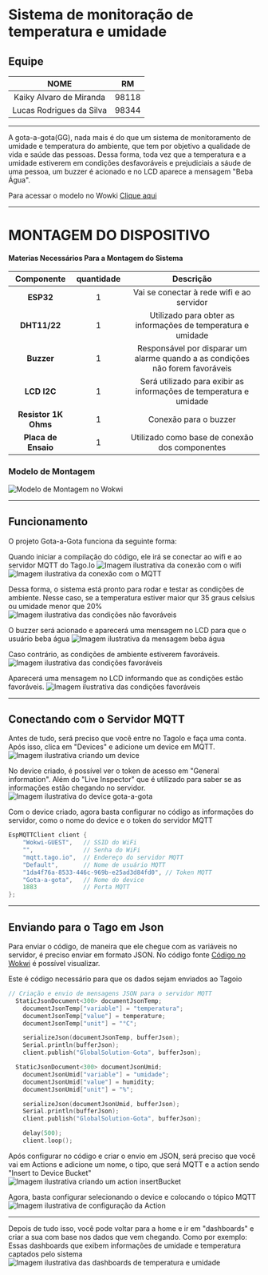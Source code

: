 # Sistema de monitoração de temperatura e umidade

## Equipe

|           NOME           |  RM   |
| :----------------------: | :---: |
| Kaiky Alvaro de Miranda  | 98118 |
| Lucas Rodrigues da Silva | 98344 |

---

A gota-a-gota(GG), nada mais é do que um sistema de monitoramento de umidade e temperatura do ambiente, que tem por objetivo a qualidade de vida e saúde das pessoas. Dessa forma, toda vez que a temperatura e a umidade estiverem em condições desfavoráveis e prejudiciais a sáude de uma pessoa, um buzzer é acionado e no LCD aparece a mensagem "Beba Água".

Para acessar o modelo no Wowki [Clique aqui](https://wokwi.com/projects/381852241971423233)

---

# MONTAGEM DO DISPOSITIVO

#### Materias Necessários Para a Montagem do Sistema

|      Componente      | quantidade |                                   Descrição                                   |
| :------------------: | :--------: | :---------------------------------------------------------------------------: |
|      **ESP32**       |     1      |                   Vai se conectar à rede wifi e ao servidor                   |
|     **DHT11/22**     |     1      |         Utilizado para obter as informações de temperatura e umidade          |
|      **Buzzer**      |     1      | Responsável por disparar um alarme quando a as condições não forem favoráveis |
|     **LCD I2C**      |     1      |      Será utilizado para exibir as informações de temperatura e umidade       |
| **Resistor 1K Ohms** |     1      |                             Conexão para o buzzer                             |
| **Placa de Ensaio**  |     1      |                Utilizado como base de conexão dos componentes                 |

### Modelo de Montagem

![Modelo de Montagem no Wokwi](./imagens//modelo_montagem_gota_gs.png)

---

## Funcionamento

O projeto Gota-a-Gota funciona da seguinte forma:

Quando iniciar a compilação do código, ele irá se conectar ao wifi e ao servidor MQTT do Tago.Io
![Imagem ilustrativa da conexão com o wifi](./imagens/conectando_gota_gs.png)
![Imagem ilustrativa da conexão com o MQTT](./imagens/conectando_mqtt_gota_gs.png)

Dessa forma, o sistema está pronto para rodar e testar as condições de ambiente.
Nesse caso, se a temperatura estiver maior qur 35 graus celsius ou umidade menor que 20%
![Imagem ilustrativa das condições não favoráveis](./imagens/condicoes_nao_favoraveis_gs.png)

O buzzer será acionado e aparecerá uma mensagem no LCD para que o usuário beba água
![Imagem ilustrativa da mensagem beba água](./imagens/mensagem_beber_agua_gs.png)

Caso contrário, as condições de ambiente estiverem favoráveis.
![Imagem ilustrativa das condições favoráveis](./imagens/condicoes_favoraveis_gs.png)

Aparecerá uma mensagem no LCD informando que as condições estão favoráveis.
![Imagem ilustrativa das condições favoráveis](./imagens/mensagem_condicoes_favoraveis_gs.png)

---

## Conectando com o Servidor MQTT

Antes de tudo, será preciso que você entre no TagoIo e faça uma conta. Após isso, clica em "Devices" e adicione um device em MQTT.
![Imagem ilustrativa criando um device](./imagens/criando_device_tago.png)

No device criado, é possível ver o token de acesso em "General information". Além do "Live Inspector" que é utilizado para saber se as informações estão chegando no servidor.
![Imagem ilustrativa do device gota-a-gota](./imagens/device_gota_tago.png)

Com o device criado, agora basta configurar no código as informações do servidor, como o nome do device e o token do servidor MQTT

```C++
EspMQTTClient client {
    "Wokwi-GUEST",   // SSID do WiFi
    "",              // Senha do WiFi
    "mqtt.tago.io",  // Endereço do servidor MQTT
    "Default",       // Nome de usuário MQTT
    "1da4f76a-8533-446c-969b-e25ad3d84fd0", // Token MQTT
    "Gota-a-gota",   // Nome do device
    1883             // Porta MQTT
};
```

---

## Enviando para o Tago em Json

Para enviar o código, de maneira que ele chegue com as variáveis no servidor, é preciso enviar em formato JSON.
No código fonte [Código no Wokwi](https://wokwi.com/projects/381852241971423233) é possível visualizar.

Este é código necessário para que os dados sejam enviados ao Tagoio

```C++
// Criação e envio de mensagens JSON para o servidor MQTT
  StaticJsonDocument<300> documentJsonTemp;
    documentJsonTemp["variable"] = "temperatura";
    documentJsonTemp["value"] = temperature;
    documentJsonTemp["unit"] = "°C";

    serializeJson(documentJsonTemp, bufferJson);
    Serial.println(bufferJson);
    client.publish("GlobalSolution-Gota", bufferJson);

  StaticJsonDocument<300> documentJsonUmid;
    documentJsonUmid["variable"] = "umidade";
    documentJsonUmid["value"] = humidity;
    documentJsonUmid["unit"] = "%";

    serializeJson(documentJsonUmid, bufferJson);
    Serial.println(bufferJson);
    client.publish("GlobalSolution-Gota", bufferJson);

    delay(500);
    client.loop();
```

Após configurar no código e criar o envio em JSON, será preciso que você vai em Actions e adicione um nome, o tipo, que será MQTT e a action sendo "Insert to Device Bucket"
![Imagem ilustrativa criando um action insertBucket](./imagens/insertBucket_tago.png)

Agora, basta configurar selecionando o device e colocando o tópico MQTT
![Imagem ilustrativa de configuração da Action](./imagens/config_action_tago.png)

---

Depois de tudo isso, você pode voltar para a home e ir em "dashboards" e criar a sua com base nos dados que vem chegando.
Como por exemplo:
Essas dashboards que exibem informações de umidade e temperatura captados pelo sistema
![Imagem ilustrativa das dashboards de temperatura e umidade](./imagens/criando_dashboards_tago.png)
